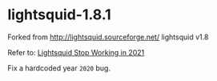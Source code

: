 # lightsquid-1.8.1
Forked from http://lightsquid.sourceforge.net/ lightsquid v1.8

Refer to: [Lightsquid Stop Working in 2021](https://finisky.github.io/2021/01/03/lightsquidhardcodeyear.en)

Fix a hardcoded year `2020` bug.
